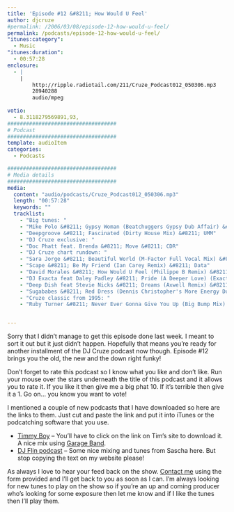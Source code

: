 ```yaml
---
title: 'Episode #12 &#8211; How Would U Feel'
author: djcruze
#permalink: /2006/03/08/episode-12-how-would-u-feel/
permalink: /podcasts/episode-12-how-would-u-feel/
"itunes:category":
  - Music
"itunes:duration":
  - 00:57:28
enclosure:
  - |
    |
        http://ripple.radiotail.com/211/Cruze_Podcast012_050306.mp3
        28940288
        audio/mpeg
        
votio:
  - 8.3118279569891,93,
###################################
# Podcast
###################################
template: audioItem
categories:
  - Podcasts

###################################
# Media details
###################################
media:
  content: "audio/podcasts/Cruze_Podcast012_050306.mp3"
  length: "00:57:28"
  keywords: ""
  tracklist:
    - "Big tunes: "
    - "Mike Polo &#8211; Gypsy Woman (Beatchuggers Gypsy Dub Affair) &#8211; Disco:Wax"
    - "Deepgroove &#8211; Fascinated (Dirty House Mix) &#8211; UMM"
    - "DJ Cruze exclusive: "
    - "Doc Phatt feat. Brenda &#8211; Move &#8211; CDR"
    - "DJ Cruze chart rundown: "
    - "Sara Jorge &#8211; Beautiful World (M-Factor Full Vocal Mix) &#8211; Purple City"
    - "Scape &#8211; Be My Friend (Ian Carey Remix) &#8211; Data"
    - "David Morales &#8211; How Would U Feel (Philippe B Remix) &#8211; Data"
    - "DJ Exacta feat Daley Padley &#8211; Pride (A Deeper Love) (Exacta's Vocal Mix) &#8211; Compulsive"
    - "Deep Dish feat Stevie Nicks &#8211; Dreams (Axwell Remix) &#8211; Positiva"
    - "Sugababes &#8211; Red Dress (Dennis Christopher's More Energy Dub) &#8211; Island"
    - "Cruze classic from 1995: "
    - "Ruby Turner &#8211; Never Ever Gonna Give You Up (Big Bump Mix) (from the Club Diamonds EP) &#8211; Wired Recordings"


---
```

Sorry that I didn&#8217;t manage to get this episode done last week. I meant to sort it out but it just didn&#8217;t happen. Hopefully that means you&#8217;re ready for another installment of the DJ Cruze podcast now though. Episode #12 brings you the old, the new and the down right funky!


Don&#8217;t forget to rate this podcast so I know what you like and don&#8217;t like. Run your mouse over the stars underneath the title of this podcast and it allows you to rate it. If you like it then give me a big phat 10. If it&#8217;s terrible then give it a 1. Go on&#8230; you know you want to vote!

I mentioned a couple of new podcasts that I have downloaded so here are the links to them. Just cut and paste the link and put it into iTunes or the podcatching software that you use.

  * [Timmy Boy][23] &#8211; You&#8217;ll have to click on the link on Tim&#8217;s site to download it. A nice mix using [Garage Band][24].
  * [DJ Flin podcast][25] &#8211; Some nice mixing and tunes from Sascha here. But stop copying the text on my website please! 

As always I love to hear your feed back on the show. [Contact me][26] using the form provided and I&#8217;ll get back to you as soon as I can. I&#8217;m always looking for new tunes to play on the show so if you&#8217;re an up and coming producer who&#8217;s looking for some exposure then let me know and if I like the tunes then I&#8217;ll play them.

 [1]: http://ripple.radiotail.com/211/Cruze_Podcast012_050306.mp3
 [2]: http://www.djcruze.co.uk/cms/podcasts/feed/rss2
 [3]: http://www.beatchuggers.dk/
 [4]: http://www.discowax.com/
 [5]: http://www.deepgrooveworld.com/
 [6]: http://www.ummrecords.com/
 [7]: http://docphatt.com/
 [8]: http://www.discogs.com/artist/Sara+Jorge/
 [9]: http://www.discogs.com/artist/M+Factor/
 [10]: http://www.purplecitymusic.com/
 [11]: http://www.ian45carey.com/
 [12]: http://www.ministryofsound.com/
 [13]: http://www.defmix.com/
 [14]: http://www.djphilippeb.com/
 [15]: http://www.deepdish.com/
 [16]: http://www.nicksfix.com/
 [17]: http://www.axwell.nu/
 [18]: http://www.positivarecords.com/
 [19]: http://www.sugababes.com/
 [20]: http://www.spinninrecords.nl/
 [21]: http://www.islandrecords.co.uk/
 [22]: http://www.discogs.com/release/306967
 [23]: http://web.mac.com/timrandall1/iWeb/Site/Podcast/Podcast.html
 [24]: http://www.apple.com/ilife/garageband/
 [25]: http://www.the-one-and-only.co.uk/podcast/?feed=rss2
 [26]: http://www.djcruze.co.uk/cms/contact/